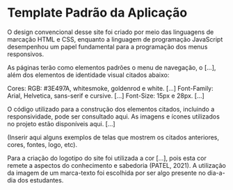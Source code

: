 # Template Padrão da Aplicação

O design convencional desse site foi criado por meio das linguagens de marcação HTML e CSS, enquanto a linguagem de programação JavaScript desempenhou um papel fundamental para a programação dos menus responsivos.

As páginas terão como elementos padrões o menu de navegação, o [...], além dos elementos de identidade visual citados abaixo:

Cores: RGB: #3E497A, whitesmoke, goldenrod e white. [...]
Font-Family: Arial, Helvetica, sans-serif e cursive. [...]
Font-Size: 15px e 28px. [...]

O código utilizado para a construção dos elementos citados, incluindo a responsividade, pode ser consultado aqui. 
As imagens e ícones utilizados no projeto estão disponíveis aqui. [...]

(Inserir aqui alguns exemplos de telas que mostrem os citados anteriores, cores, fontes, logo, etc).

Para a criação do logotipo do site foi utilizada a cor [...], pois esta cor remete a aspectos do conhecimento e sabedoria (PATEL, 2021). A utilização da imagem de um marca-texto foi escolhida por ser algo presente no dia-a-dia dos estudantes.


